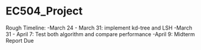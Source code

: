 # EC504_Project
Rough Timeline:
-March 24 - March 31: implement kd-tree and LSH
-March 31 - April 7: Test both algorithm and compare performance
-April 9: Midterm Report Due
